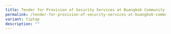 ```yaml
---
title: Tender for Provision of Security Services at Buangkok Community Club
permalink: /tender-for-provision-of-security-services-at-buangkok-community-club/
variant: tiptap
description: ""
---
```

